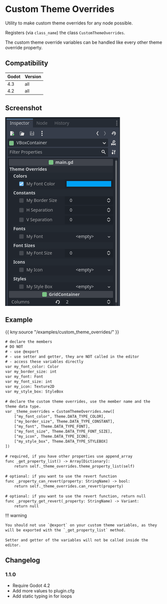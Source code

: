 # Custom Theme Overrides

Utility to make custom theme overrides for any node possible.

Registers (via `class_name`) the class `CustomThemeOverrides`.

The custom theme override variables can be handled like every other theme override property.

## Compatibility

| Godot | Version |
|-------|---------|
| 4.3   | all     |
| 4.2   | all     |

## Screenshot

![Custom theme overrides screenshot](custom_theme_overrides/custom_theme_overrides.png "Custom Theme Overrides")

## Example

{{ kny:source "/examples/custom_theme_overrides/" }}

```gdscript
# declare the members
# DO NOT
# - use @export
# - use setter and getter, they are NOT called in the editor
# - access these variables directly
var my_font_color: Color
var my_border_size: int
var my_font: Font
var my_font_size: int
var my_icon: Texture2D
var my_style_box: StyleBox

# declare the custom theme overrides, use the member name and the theme data type.
var _theme_overrides = CustomThemeOverrides.new([
	["my_font_color", Theme.DATA_TYPE_COLOR],
	["my_border_size", Theme.DATA_TYPE_CONSTANT],
	["my_font", Theme.DATA_TYPE_FONT],
	["my_font_size", Theme.DATA_TYPE_FONT_SIZE],
	["my_icon", Theme.DATA_TYPE_ICON],
	["my_style_box", Theme.DATA_TYPE_STYLEBOX]
])

# required, if you have other properties use append_array
func _get_property_list() -> Array[Dictionary]:
	return self._theme_overrides.theme_property_list(self)

# optional: if you want to use the revert function
func _property_can_revert(property: StringName) -> bool:
	return self._theme_overrides.can_revert(property)

# optional: if you want to use the revert function, return null
func _property_get_revert(_property: StringName) -> Variant:
	return null
```

!!! warning

    You should not use `@export` on your custom theme variables, as they will be exported with the `_get_property_list` method.

    Setter and getter of the variables will not be called inside the editor.

## Changelog

### 1.1.0

- Require Godot 4.2
- Add more values to plugin.cfg
- Add static typing in for loops